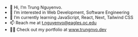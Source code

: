 - 👋 Hi, I’m Trung Nguyenvo.
- 👀 I’m interested in Web Development, Software Engineering
- 🌱 I’m currently learning JavaScript, React, Next, Tailwind CSS
- 📫 Reach me at t.nguyenvo@eagles.oc.edu
- 👨‍💻 Check out my portfolio at www.trungnvo.dev

<!---
ocTrung/ocTrung is a ✨ special ✨ repository because its `README.md` (this file) appears on your GitHub profile.
You can click the Preview link to take a look at your changes.
--->
